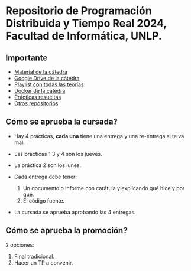 # Repositorio de Programación Distribuida y Tiempo Real 2024, Facultad de Informática, UNLP.

## Importante

-   [Material de la cátedra](https://ideas.info.unlp.edu.ar/2024-pdytr-1/Start/Welcome/View/Show/EnterCourse/51bd12be-2da0-11ef-b6e3-3292d73aa1e7)
-   [Google Drive de la cátedra](https://drive.google.com/drive/folders/13A_bJ7KJGUmDgGuQ5Lm7mHBpqI6YuugR?usp=sharing)
-   [Playlist con todas las teorías](https://www.youtube.com/playlist?list=PLDJU8kNAPOn8GJvFmLAcB7rPp2kkv5XE1)
-   [Docker de la cátedra](https://hub.docker.com/r/gmaron/pdytr)
-   [Prácticas resueltas](https://docs.google.com/document/u/1/)
-   [Otros repositorios](https://github.com/search?q=pdytr&type=repositories)

## Cómo se aprueba la cursada?

-   Hay 4 prácticas, **cada una** tiene una entrega y una re-entrega si te va mal.
-   Las prácticas 1 3 y 4 son los jueves.
-   La práctica 2 son los lunes.
-   Cada entrega debe tener:

    1. Un documento o informe con carátula y explicando qué hice y por qué.
    2. El código fuente.

-   La cursada se aprueba aprobando las 4 entregas.

## Cómo se aprueba la promoción?

2 opciones:

1. Final tradicional.
2. Hacer un TP a convenir.
